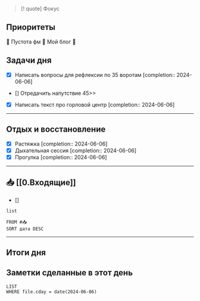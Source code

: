 > [! quote] Фокус
> 

## Приоритеты
🔴 Пустота фм
🔴 Мой блог
🔴

## Задачи дня
- [x] Написать вопросы для рефлексии по 35 воротам  [completion:: 2024-06-06]
- [] Отредачить напутствие 45>>
- [x] Написать текст про горловой центр  [completion:: 2024-06-06]

---
## Отдых и восстановление
- [x] Растяжка  [completion:: 2024-06-06]
- [x] Дыхательная сессия  [completion:: 2024-06-06]
- [x] Прогулка  [completion:: 2024-06-06]
---
## 📥 [[0.Входящие]]
- [] 



```dataview
list
	
FROM #📥
SORT дата DESC
```


---
## Итоги дня





## Заметки сделанные в этот день
```dataview
LIST
WHERE file.cday = date(2024-06-06)
```

